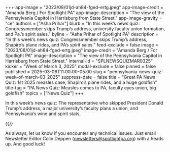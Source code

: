 +++
app-image = "2023/08/01jd-ah84-fged-ertg.jpeg"
app-image-credit = "Amanda Berg / For Spotlight PA"
app-image-description = "The view of the Pennsylvania Capitol in Harrisburg from State Street."
app-image-gravity = "ce"
authors = ["Asha Prihar"]
blurb = "In this week’s news quiz: Congressmember skips Trump’s address, university faculty union formation, and Pa.’s spirit sales."
byline = "Asha Prihar of Spotlight PA"
description = "In this week’s news quiz: Congressmember skips Trump’s address, Shapiro’s plane rides, and PA’s spirit sales."
feed-exclude = false
image = "2023/08/01jd-ah84-fged-ertg.jpeg"
image-credit = "Amanda Berg / For Spotlight PA"
image-description = "The view of the Pennsylvania Capitol in Harrisburg from State Street."
internal-id = "SPLNEWSQUIZMAR0325"
kicker = "Week of March 3, 2025"
modal-exclude = false
pinned = false
published = 2025-03-06T11:00:00-05:00
slug = "pennsylvania-news-quiz-week-of-march-03-2025"
suppress-date = false
title = "Great PA News Quiz: 1st 2025 measles case, Shapiro’s plane rides, and a huge goldfish"
title-tag = "PA News Quiz: Measles comes to PA, faculty eyes union, big goldfish"
topics = ["News Quiz"]
+++

In this week’s news quiz: The representative who skipped President Donald Trump’s address, a major university’s faculty plans a union, and Pennsylvania’s wine and spirit stats.

{{<typeform id="01JNKTJMSTK6E4WEFFKRD940GV" >}}

As always, let us know if you encounter any technical issues. Just email Newsletter Editor Colin Deppen (newsletters@spotlightpa.org) with a heads up. And good luck!<strong><em></em></strong>

